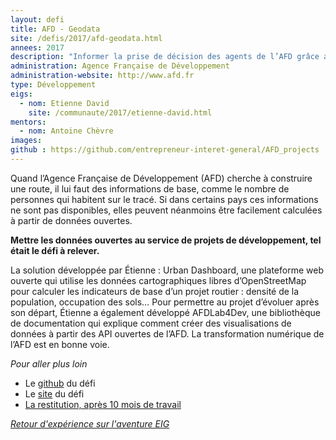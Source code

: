 ```yaml
---
layout: defi
title: AFD - Geodata
site: /defis/2017/afd-geodata.html
annees: 2017
description: "Informer la prise de décision des agents de l’AFD grâce aux données"
administration: Agence Française de Développement
administration-website: http://www.afd.fr
type: Développement
eigs:
  - nom: Etienne David
    site: /communaute/2017/etienne-david.html
mentors: 
  - nom: Antoine Chèvre
images:
github : https://github.com/entrepreneur-interet-general/AFD_projects
---
```


Quand l’Agence Française de Développement (AFD) cherche à construire
une route, il lui faut des informations de base, comme le nombre de
personnes qui habitent sur le tracé.  Si dans certains pays ces
informations ne sont pas disponibles, elles peuvent néanmoins être
facilement calculées à partir de données ouvertes.

**Mettre les données ouvertes au service de projets de développement,
tel était le défi à relever.**

La solution développée par Étienne : Urban Dashboard, une plateforme
web ouverte qui utilise les données cartographiques libres
d’OpenStreetMap pour calculer les indicateurs de base d’un projet
routier : densité de la population, occupation des sols… Pour
permettre au projet d’évoluer après son départ, Étienne a également
développé AFDLab4Dev, une bibliothèque de documentation qui explique
comment créer des visualisations de données à partir des API ouvertes
de l’AFD. La transformation numérique de l’AFD est en bonne voie.

_Pour aller plus loin_

* Le [github](https://github.com/entrepreneur-interet-general/AFD_projects) du défi
* Le [site](https://data.afd.fr/urban.html) du défi
* [La restitution, après 10 mois de travail](https://www.dailymotion.com/video/x6b9mca?playlist=x54m4i)

_[Retour d'expérience sur l'aventure EIG](https://www.dailymotion.com/video/x64z39y)_
